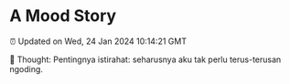 # A Mood Story

⏰ Updated on Wed, 24 Jan 2024 10:14:21 GMT

💭 Thought: Pentingnya istirahat: seharusnya aku tak perlu terus-terusan ngoding.

